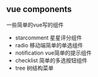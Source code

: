 ## vue components

一些简单的vue写的组件

* starcomment 星星评分组件
* radio 移动端简单的单选组件
* notification vue简单的提示组件
* checklist 简单的多选按钮组件
* tree 树结构菜单